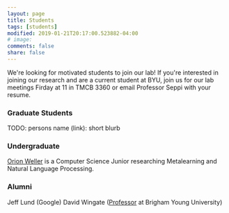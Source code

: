 ```yaml
---
layout: page
title: Students
tags: [students]
modified: 2019-01-21T20:17:00.523882-04:00
# image:
comments: false
share: false
---
```

We're looking for motivated students to join our lab! If you're interested in joining our research and are a current student at BYU, join us for our lab meetings Firday at 11 in TMCB 3360 or email Professor Seppi with your resume.

### Graduate Students
TODO: persons name (link): short blurb

### Undergraduate
[Orion Weller](http://orionweller.github.io) is a Computer Science Junior researching Metalearning and Natural Language Processing.

### Alumni
Jeff Lund (Google)
David Wingate ([Professor](https://cs.byu.edu/faculty/dw87) at Brigham Young University)